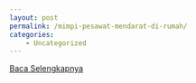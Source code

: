 ```yaml
---
layout: post
permalink: /mimpi-pesawat-mendarat-di-rumah/
categories:
    - Uncategorized
---
```


[Baca Selengkapnya](/09)